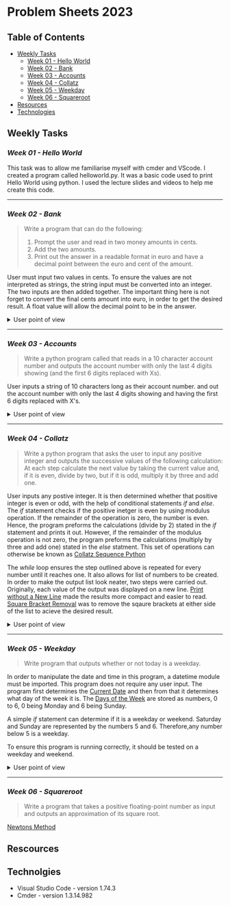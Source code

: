 # Problem Sheets 2023

## Table of Contents
* [Weekly Tasks](#weekly-tasks)
    * [Week 01 - Hello World](#week-01---hello-world)
    * [Week 02 - Bank](#week-02---bank)
    * [Week 03 - Accounts](#week-03---accounts)
    * [Week 04 - Collatz](#week-04---collatz)
    * [Week 05 - Weekday](#week-05---Weekday)
    * [Week 06 - Squareroot](#week-06---squareroot)
* [Resources](#rescources)
* [Technologies](#technolgies)

## **Weekly Tasks**

### ***Week 01 - Hello World***

This task was to allow me familiarise myself with cmder and VScode. I created a program called helloworld.py. It was a basic code used to print Hello World using python. I used the lecture slides and videos to help me create this code.

- - - -

### ***Week 02 - Bank***

>Write a program that can do the following:
>1. Prompt the user and read in two money amounts in cents.
>2. Add the two amounts.
>3. Print out the answer in a readable format in euro and have a decimal point between the euro and cent of the amount.

User must input two values in cents. To ensure the values are not interpreted as strings, the string input must be converted into an integer. The two inputs are then added together. The important thing here is not forget to convert the final cents amount into euro, in order to get the desired result. A float value will allow the decimal point to be in the answer.

<details>
           <summary>User point of view</summary>
           <p>

User call of the program is :

```
python .\bank.py
```
User input :
```
Please enter your first amount in cents: 58
Please enter your second amount in cents: 70
```
Output :

```
The total amount of money is €1.28
```
</p>
</details>

- - - -

### ***Week 03 - Accounts***

>Write a python program called that reads in a 10 character account number and outputs the account number with only the last 4 digits showing (and the first 6 digits replaced with Xs).

User inputs a string of 10 characters long as their account number. and out the account number with only the last 4 digits showing and having the first 6 digits replaced with X's.

<details>
           <summary>User point of view</summary>
           <p>

User call of the program is :

```
python .\accounts.py
```
User input :
```
Please enter your 10 digit account number: 1234567890
```
Output :

```
Your account number is: XXXXXX7890
```
</p>
</details>

- - - -

### ***Week 04 - Collatz***
> Write a python program that asks the user to input any positive integer and outputs the successive values of the following calculation:
>At each step calculate the next value by taking the current value and, if it is even, divide by two, but if it is odd, multiply it by three and add one.

User inputs any postive integer. It is then determined whether that positive integer is even or odd, with the help of conditional statements *if* and *else*. The *if* statement checks if the positive inetger is even by using modulus operation. If the remainder of the operation is zero, the number is even. Hence, the program preforms the calculations (divide by 2) stated in the *if* statement and prints it out. However, if the remainder of the modulus operation is not zero, the program preforms the calculations (multiply by three and add one) stated in the *else* statment. This set of operations can otherwise be known as [Collatz Sequence Python](https://www.youtube.com/watch?v=lAp_5qTdOhM)

The *while* loop ensures the step outlined above is repeated for every number until it reaches one. It also allows for list of numbers to be created. In order to make the output list look neater, two steps were carried out. Originally, each value of the output was displayed on a new line. [Print without a New Line](https://www.geeksforgeeks.org/gfact-50-python-end-parameter-in-print/) made the results more compact and easier to read. [Square Bracket Removal](https://python.engineering/python-remove-square-brackets-from-list/) was to remove the sqaure brackets at either side of the list to acieve the desired result. 

<details>
           <summary>User point of view</summary>
           <p>

User call of the program is :

```
python .\collatz.py
```
User input :
```
Please Enter a Positive integer: 10
```
Output :

```
10, 5, 16, 8, 4, 2 
```
</p>
</details>

- - - -

### ***Week 05 - Weekday***
> Write program that outputs whether or not today is a weekday.

In order to manipulate the date and time in this program, a datetime module must be imported. This program does not require any user input. The program first determines the [Current Date](https://www.w3schools.com/python/python_datetime.asp) and then from that it determines what day of the week it is. The [Days of the Week](https://stackoverflow.com/questions/29384696/how-to-find-current-day-is-weekday-or-weekends-in-python) are stored as numbers, 0 to 6, 0 being Monday and 6 being Sunday.

A simple *if* statement can determine if it is a weekday or weekend. Saturday and Sunday are represented by the numbers 5 and 6. Therefore,any number below 5 is a weekday. 

To ensure this program is running correctly, it should be tested on a weekday and weekend.

<details>
           <summary>User point of view</summary>
           <p>

User call of the program is :

```
python .\weekday.py
```
Output if Weekday :
```
Yes, unfortunately today is a weekday
```
Output if not Weekday:

```
It is the weekend, yay!
```
</p>
</details>

- - - -

### ***Week 06 - Squareroot***
>Write a program that takes a positive floating-point number as input and outputs an approximation of its square root.

[Newtons Method](https://www.geeksforgeeks.org/find-root-of-a-number-using-newtons-method/)

## Rescources

## Technolgies 
  * Visual Studio Code - version 1.74.3
  * Cmder - version 1.3.14.982

